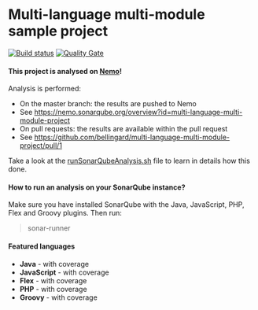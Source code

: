 Multi-language multi-module sample project
=======================

[![Build status](https://travis-ci.org/FabOrga/multi-language-multi-module-project.svg?branch=master)](https://travis-ci.org/FabOrga/multi-language-multi-module-project) [![Quality Gate](https://nemo.sonarqube.org/api/badges/gate?key=multi-language-multi-module-project)](https://nemo.sonarqube.org/dashboard/index/multi-language-multi-module-project)

#### This project is analysed on [Nemo](https://nemo.sonarqube.org)!

Analysis is performed:
- On the master branch: the results are pushed to Nemo
 - See https://nemo.sonarqube.org/overview?id=multi-language-multi-module-project
- On pull requests: the results are available within the pull request
 - See https://github.com/bellingard/multi-language-multi-module-project/pull/1

Take a look at the [runSonarQubeAnalysis.sh](https://github.com/bellingard/multi-language-multi-module-project/blob/master/runSonarQubeAnalysis.sh) file to learn in details how this done.

#### How to run an analysis on your SonarQube instance?

Make sure you have installed SonarQube with the Java, JavaScript, PHP, Flex and Groovy plugins. Then run:

> sonar-runner

#### Featured languages
- **Java** - with coverage
- **JavaScript** - with coverage
- **Flex** - with coverage
- **PHP** - with coverage
- **Groovy** - with coverage
